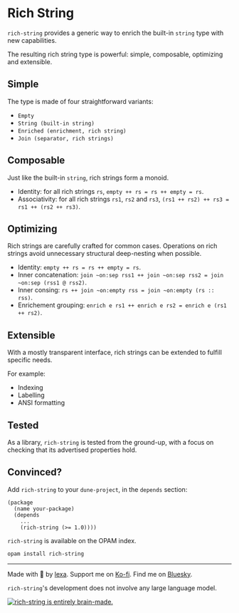 # Rich String

`rich-string` provides a generic way to enrich the built-in `string` type with new capabilities.

The resulting rich string type is powerful: simple, composable, optimizing and extensible.

## Simple

The type is made of four straightforward variants:

- `Empty`
- `String (built-in string)`
- `Enriched (enrichment, rich string)`
- `Join (separator, rich strings)`

## Composable

Just like the built-in `string`, rich strings form a monoid.

- Identity: for all rich strings `rs`, `empty ++ rs = rs ++ empty = rs`.
- Associativity: for all rich strings `rs1`, `rs2` and `rs3`, `(rs1 ++ rs2) ++ rs3 = rs1 ++ (rs2 ++ rs3)`.

## Optimizing

Rich strings are carefully crafted for common cases. Operations on rich strings avoid unnecessary structural deep-nesting when possible.

- Identity: `empty ++ rs = rs ++ empty = rs`.
- Inner concatenation: `join ~on:sep rss1 ++ join ~on:sep rss2 = join ~on:sep (rss1 @ rss2)`.
- Inner consing: `rs ++ join ~on:empty rss = join ~on:empty (rs :: rss)`.
- Enrichement grouping: `enrich e rs1 ++ enrich e rs2 = enrich e (rs1 ++ rs2)`.

## Extensible

With a mostly transparent interface, rich strings can be extended to fulfill specific needs.

For example:

- Indexing
- Labelling
- ANSI formatting

## Tested

As a library, `rich-string` is tested from the ground-up, with a focus on checking that its advertised properties hold.

## Convinced?

Add `rich-string` to your `dune-project`, in the `depends` section:

```dune
(package
  (name your-package)
  (depends
    ...
    (rich-string (>= 1.0))))
```

`rich-string` is available on the OPAM index.

```sh
opam install rich-string
```

---

Made with 🩷 by [lexa](https://github.com/qexat).
Support me on [Ko-fi](https://ko-fi.com/qexat).
Find me on [Bluesky](https://bsky.app/profile/lexa.qexat.com).

`rich-string`'s development does not involve any large language model.

[![rich-string is entirely brain-made.](https://brainmade.org/black-logo.svg)](https://brainmade.org)
